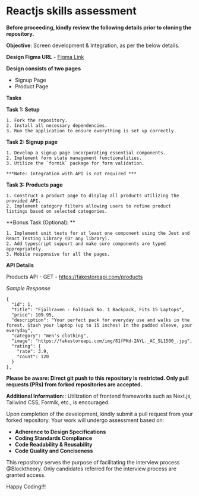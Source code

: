 # Reactjs skills assessment

**Before proceeding, kindly review the following details prior to cloning the repository.**

**Objective**: Screen development & Integration, as per the below details.

**Design Figma URL** - [Figma Link](https://www.figma.com/file/I4Kc9Ec65lSDllHEp8c3ye/Front-End-Assignment?type=design&node-id=1%3A2&mode=design&t=EaKDe6TwTyAW9hv8-1)

**Design consists of two pages**
- Signup Page
- Product Page

**Tasks**

  **Task 1: Setup**
  
    1. Fork the repository.
    2. Install all necessary dependencies.
    3. Run the application to ensure everything is set up correctly.

  **Task 2: Signup page**
  
    1. Develop a signup page incorporating essential components.
    2. Implement form state management functionalities. 
    3. Utilize the `formik` package for form validation.

    ***Note: Integration with API is not required ***

**Task 3: Products page**

    1. Construct a product page to display all products utilizing the provided API. 
    2. Implement category filters allowing users to refine product listings based on selected categories.

**Bonus Task (Optional): **

    1. Implement unit tests for at least one component using the Jest and React Testing Library (Or any library).
    2. Add typescript support and make sure components are typed appropriately.
    3. Mobile responsive for all the pages.
    
**API Details**

Products API - GET - https://fakestoreapi.com/products

_Sample Response_
```
{
  "id": 1,
  "title": "Fjallraven - Foldsack No. 1 Backpack, Fits 15 Laptops",
  "price": 109.95,
  "description": "Your perfect pack for everyday use and walks in the forest. Stash your laptop (up to 15 inches) in the padded sleeve, your everyday",
  "category": "men's clothing",
  "image": "https://fakestoreapi.com/img/81fPKd-2AYL._AC_SL1500_.jpg",
  "rating": {
    "rate": 3.9,
    "count": 120
  }
},
```

**Please be aware: Direct git push to this repository is restricted. Only pull requests (PRs) from forked repositories are accepted.**
 
**Additional Information:**:
Utilization of frontend frameworks such as Next.js, Tailwind CSS, Formik, etc., is encouraged. 

Upon completion of the development, kindly submit a pull request from your forked repository. Your work will undergo assessment based on:

- **Adherence to Design Specifications**
- **Coding Standards Compliance**
- **Code Readability & Reusability**
- **Code Quality and Conciseness**

This repository serves the purpose of facilitating the interview process @Blocktheory. Only candidates referred for the interview process are granted access.

Happy Coding!!!
